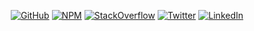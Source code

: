 <p align="center">
  <a href="https://github.com/nchutchind"><img src="https://img.shields.io/github/followers/nchutchind.svg?label=Follow&style=for-the-badge&logo=GitHub" alt="GitHub"></a>
  <a href="https://www.npmjs.com/settings/nchutchind/packages"><img src="https://img.shields.io/endpoint?style=for-the-badge&url=https://runkit.io/fezvrasta/combined-npm-downloads/1.0.0?packages=cordova-plugin-streaming-media,cordova-plugin-app-launcher,vue-outside-events" alt="NPM"></a>
  <a href="https://stackoverflow.com/users/24246/buns-of-aluminum"><img src="https://img.shields.io/stackexchange/stackoverflow/r/24246?style=for-the-badge" alt="StackOverflow"></a>
	<a href="https://twitter.com/BunsOfAluminum"><img src="https://img.shields.io/twitter/follow/BunsOfAluminum?label=Twitter&style=for-the-badge&color=1DA1F2" alt="Twitter"></a>
	<a href="https://www.linkedin.com/in/nchutchind"><img src="https://img.shields.io/static/v1?style=for-the-badge&label=LinkedIn&message=%20&color=blue&logo=linkedin" alt="LinkedIn"></a>
</p>

